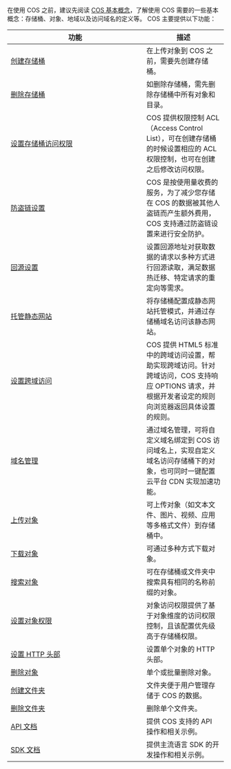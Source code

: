 在使用 COS 之前，建议先阅读 [COS 基本概念](http://tce.fsphere.cn/document/product/436/6225)，了解使用 COS 需要的一些基本概念：存储桶、对象、地域以及访问域名的定义等。
COS 主要提供以下功能：
<style>
table th:first-of-type {
    width: 300px;
}
</style>

| 功能 | 描述 |  
|---------|---------|
| [创建存储桶](http://tce.fsphere.cn/document/product/436/6245) | 在上传对象到 COS 之前，需要先创建存储桶。 | 
|[删除存储桶](http://tce.fsphere.cn/document/product/436/6245)|如删除存储桶，需先删除存储桶中所有对象和目录。|
|[设置存储桶访问权限](http://tce.fsphere.cn/document/product/436/6247)| COS 提供权限控制 ACL（Access Control List），可在创建存储桶的时候设置相应的 ACL 权限控制，也可在创建之后修改访问权限。|
|[防盗链设置](http://tce.fsphere.cn/document/product/436/6250)|COS 是按使用量收费的服务，为了减少您存储在 COS 的数据被其他人盗链而产生额外费用，COS 支持通过防盗链设置来进行安全防护。|
|[回源设置](http://tce.fsphere.cn/document/product/436/6248)|设置回源地址对获取数据的请求以多种方式进行回源读取，满足数据热迁移、特定请求的重定向等需求。|
|[托管静态网站](http://tce.fsphere.cn/document/product/436/9512)|将存储桶配置成静态网站托管模式，并通过存储桶域名访问该静态网站。|
|[设置跨域访问](http://tce.fsphere.cn/document/product/436/6251)| COS  提供 HTML5 标准中的跨域访问设置，帮助实现跨域访问。针对跨域访问，COS 支持响应 OPTIONS 请求，并根据开发者设定的规则向浏览器返回具体设置的规则。|
|[域名管理](http://tce.fsphere.cn/document/product/436/6252)|通过域名管理，可将自定义域名绑定到 COS 访问域名上，实现自定义域名访问存储桶下的对象，也可同时一键配置云平台 CDN 实现加速功能。|
|[上传对象](http://tce.fsphere.cn/document/product/436/6255)|可上传对象（如文本文件、图片、视频、应用等多格式文件）到存储桶中。|
|[下载对象](http://tce.fsphere.cn/document/product/436/6260)|可通过多种方式下载对象。|
|[搜索对象](http://tce.fsphere.cn/document/product/436/6256)|可在存储桶或文件夹中搜索具有相同的名称前缀的对象。|
|[设置对象权限](http://tce.fsphere.cn/document/product/436/6371)|对象访问权限提供了基于对象维度的访问权限控制，且该配置优先级高于存储桶权限。|
|[设置 HTTP 头部](http://tce.fsphere.cn/document/product/436/6258)|设置单个对象的 HTTP 头部。|
|[删除对象](http://tce.fsphere.cn/document/product/436/6261)|单个或批量删除对象。|
|[创建文件夹](http://tce.fsphere.cn/document/product/436/6263)|文件夹便于用户管理存储于 COS 的数据。|
|[删除文件夹](http://tce.fsphere.cn/document/product/436/6264)|删除单个文件夹。|
|[API 文档](http://tce.fsphere.cn/document/product/436/7751)|提供 COS 支持的 API 操作和相关示例。|
|[SDK 文档](http://tce.fsphere.cn/document/product/436/6474)|提供主流语言 SDK 的开发操作和相关示例。|
